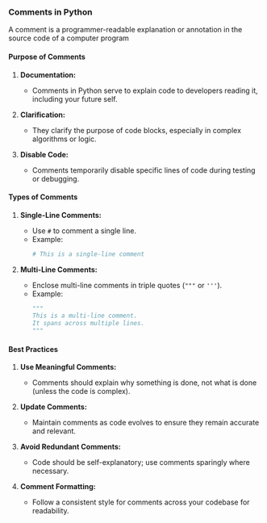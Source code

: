 ### Comments in Python

A comment is a programmer-readable explanation or annotation in the source code of a computer program

#### Purpose of Comments

1. **Documentation:**

   - Comments in Python serve to explain code to developers reading it, including your future self.

2. **Clarification:**

   - They clarify the purpose of code blocks, especially in complex algorithms or logic.

3. **Disable Code:**
   - Comments temporarily disable specific lines of code during testing or debugging.

#### Types of Comments

1. **Single-Line Comments:**

   - Use `#` to comment a single line.
   - Example:
     ```python
     # This is a single-line comment
     ```

2. **Multi-Line Comments:**
   - Enclose multi-line comments in triple quotes (`"""` or `'''`).
   - Example:
     ```python
     """
     This is a multi-line comment.
     It spans across multiple lines.
     """
     ```

#### Best Practices

1. **Use Meaningful Comments:**

   - Comments should explain why something is done, not what is done (unless the code is complex).

2. **Update Comments:**

   - Maintain comments as code evolves to ensure they remain accurate and relevant.

3. **Avoid Redundant Comments:**

   - Code should be self-explanatory; use comments sparingly where necessary.

4. **Comment Formatting:**
   - Follow a consistent style for comments across your codebase for readability.
